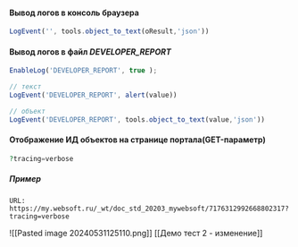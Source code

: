 #### Вывод логов в консоль браузера
```js
LogEvent('', tools.object_to_text(oResult,'json'))
```

#### Вывод логов в файл *DEVELOPER_REPORT*
```js
EnableLog('DEVELOPER_REPORT', true );

// текст
LogEvent('DEVELOPER_REPORT', alert(value))

// объект
LogEvent('DEVELOPER_REPORT', tools.object_to_text(value,'json'))
```

#### Отображение ИД объектов на странице портала(GET-параметр)
```php
?tracing=verbose
```
##### Пример
```
URL: https://my.websoft.ru/_wt/doc_std_20203_mywebsoft/7176312992668802317?tracing=verbose
```

![[Pasted image 20240531125110.png]]
[[Демо тест 2 - изменение]]

